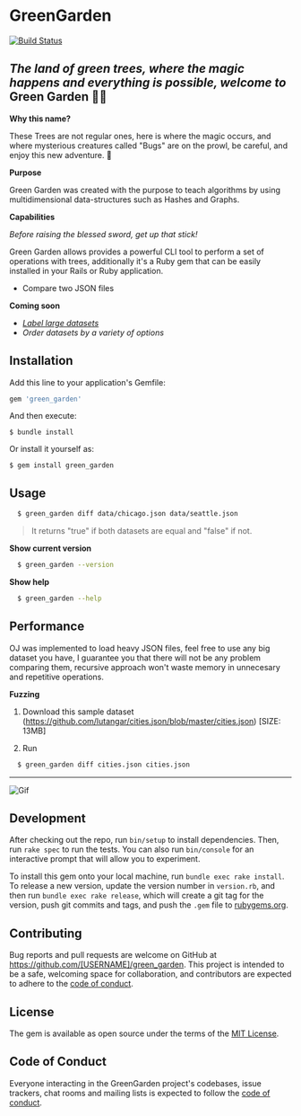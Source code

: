 # GreenGarden

[![Build Status](https://travis-ci.org/nardonykolyszyn/green_garden.svg?branch=master)](https://travis-ci.org/nardonykolyszyn/green_garden)

*The land of green trees, where the magic happens and everything is possible, welcome to* **Green Garden** 🌳✨
-------------------------------------

**Why this name?**

These Trees are not regular ones, here is where the magic occurs, and where mysterious creatures called "Bugs" are on the prowl, be careful, and enjoy this new adventure. 🧙

**Purpose**

Green Garden was created with the purpose to teach algorithms by using multidimensional data-structures such as Hashes and Graphs.

**Capabilities**

*Before raising the blessed sword, get up that stick!*

Green Garden allows provides a powerful CLI tool to perform a set of operations with trees, additionally it's a Ruby gem that can be easily installed in your Rails or Ruby application.

- Compare two JSON files

**Coming soon**
- *[Label large datasets](https://whatis.techtarget.com/definition/data-labeling)*
- *Order datasets by a variety of options*

## Installation

Add this line to your application's Gemfile:

```ruby
gem 'green_garden'
```

And then execute:

    $ bundle install

Or install it yourself as:

    $ gem install green_garden

## Usage

```bash
  $ green_garden diff data/chicago.json data/seattle.json
```

> It returns "true" if both datasets are equal and "false" if not.

**Show current version**

```bash
  $ green_garden --version
```

**Show help**

```bash
  $ green_garden --help
```

## Performance

OJ was implemented to load heavy JSON files, feel free to use any big dataset you have, I guarantee you that there will not be any problem comparing them, recursive approach won't waste memory in unnecesary and repetitive operations.

**Fuzzing**

1. Download this sample dataset (https://github.com/lutangar/cities.json/blob/master/cities.json) [SIZE: 13MB]

2. Run

```bash
  $ green_garden diff cities.json cities.json
```
--------------------------------

![Gif](https://media.giphy.com/media/Pitv6kOoR0XpsUUiJG/giphy.gif)

## Development

After checking out the repo, run `bin/setup` to install dependencies. Then, run `rake spec` to run the tests. You can also run `bin/console` for an interactive prompt that will allow you to experiment.

To install this gem onto your local machine, run `bundle exec rake install`. To release a new version, update the version number in `version.rb`, and then run `bundle exec rake release`, which will create a git tag for the version, push git commits and tags, and push the `.gem` file to [rubygems.org](https://rubygems.org).

## Contributing

Bug reports and pull requests are welcome on GitHub at https://github.com/[USERNAME]/green_garden. This project is intended to be a safe, welcoming space for collaboration, and contributors are expected to adhere to the [code of conduct](https://github.com/[USERNAME]/green_garden/blob/master/CODE_OF_CONDUCT.md).


## License

The gem is available as open source under the terms of the [MIT License](https://opensource.org/licenses/MIT).

## Code of Conduct

Everyone interacting in the GreenGarden project's codebases, issue trackers, chat rooms and mailing lists is expected to follow the [code of conduct](https://github.com/[USERNAME]/green_garden/blob/master/CODE_OF_CONDUCT.md).

